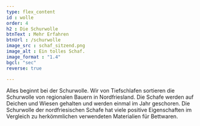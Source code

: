 ```yaml
---
type: flex_content
id : wolle
order: 4
h2 : Die Schurwolle
btnText : Mehr Erfahren
btnUrl : /schurwolle
image_src : schaf_sitzend.png
image_alt : Ein tolles Schaf.
image_format : "1.4"
bgcl: "sec"
reverse: true

---
```

Alles beginnt bei der Schurwolle. Wir von Tiefschlafen sortieren die Schurwolle von regionalen Bauern in Nordfriesland. Die Schafe werden auf Deichen und Wiesen gehalten und werden einmal im Jahr geschoren. Die Schurwolle der nordfriesischen  Schafe hat viele positive Eigenschaften im Vergleich zu herkömmlichen verwendeten Materialien für Bettwaren.